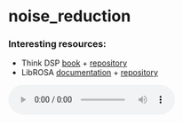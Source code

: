 # noise_reduction

### Interesting resources:
- Think DSP [book](http://greenteapress.com/wp/think-dsp/) + [repository](https://github.com/AllenDowney/ThinkDSP/)
- LibROSA [documentation](http://librosa.github.io/librosa/index.html) + [repository](https://github.com/librosa/librosa)


<audio controls>
  <source src="samples_trimmed/06_office.wav" type="audio/wav">
</audio>
